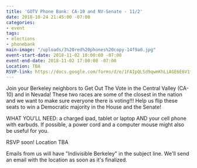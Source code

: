 ```yaml
---
title: 'GOTV Phone Bank: CA-10 and NV-Senate - 11/2'
date: 2018-10-24 21:45:00 -07:00
categories:
- event
tags:
- elections
- phonebank
main-image: "/uploads/3%20red%20phones%20copy-14f9a0.jpg"
event-start-date: 2018-11-02 10:00:00 -07:00
event-end-date: 2018-11-02 17:00:00 -07:00
Location: TBA
RSVP-link: https://docs.google.com/forms/d/e/1FAIpQLSd9qwmKhLiAGE6E6V1fhF1qtxTBxMrWcur5rAZ9hTg2JO2R5Q/viewform
---
```


Join your Berkeley neighbors to Get Out The Vote in the Central Valley (CA-10) and in Nevada! These two races are some of the closest in the nation and we want to make sure everyone there is voting!!! Help us flip these seats to win a Democratic majority in the House and the Senate!

WHAT YOU’LL NEED: a charged ipad, tablet or laptop AND your cell phone with earbuds. If possible, a power cord and a computer mouse might also be useful for you.

RSVP soon!
Location TBA

Emails from us will have "Indivisible Berkeley" in the subject line. We'll send an email with the location as soon as it's finalized.